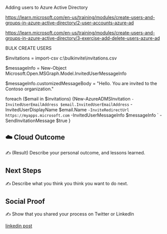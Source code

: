 Adding users to Azure Active Directory 


https://learn.microsoft.com/en-us/training/modules/create-users-and-groups-in-azure-active-directory/2-user-accounts-azure-ad 


https://learn.microsoft.com/en-us/training/modules/create-users-and-groups-in-azure-active-directory/3-exercise-add-delete-users-azure-ad 


BULK CREATE USERS 

$invitations = import-csv c:\bulkinvite\invitations.csv

$messageInfo = New-Object Microsoft.Open.MSGraph.Model.InvitedUserMessageInfo

$messageInfo.customizedMessageBody = "Hello. You are invited to the Contoso organization."

foreach ($email in $invitations)
   {New-AzureADMSInvitation `
      -InvitedUserEmailAddress $email.InvitedUserEmailAddress `
      -InvitedUserDisplayName $email.Name `
      -InviteRedirectUrl https://myapps.microsoft.com `
      -InvitedUserMessageInfo $messageInfo `
      -SendInvitationMessage $true
   }
   
   
   
   
   
   
## ☁️ Cloud Outcome

✍️ (Result) Describe your personal outcome, and lessons learned.

## Next Steps

✍️ Describe what you think you think you want to do next.

## Social Proof

✍️ Show that you shared your process on Twitter or LinkedIn

[linkedin post](https://www.linkedin.com/posts/andrew-leddy_100daysofcloud-azure-activity-7043057306443407360-Q8Wy?utm_source=share&utm_medium=member_desktop)
